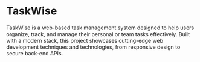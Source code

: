 # TaskWise
TaskWise is a web-based task management system designed to help users organize, track, and manage their personal or team tasks effectively. Built with a modern stack, this project showcases cutting-edge web development techniques and technologies, from responsive design to secure back-end APIs.
